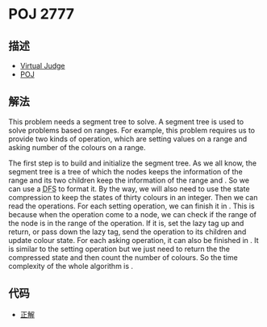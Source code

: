 # POJ 2777

## 描述

- [Virtual Judge](https://vjudge.net/problem/POJ-2777)
- [POJ](http://poj.org/problem?id=2777)

## 解法

This problem needs a segment tree to solve. A segment tree is used to solve problems based on ranges. For example, this problem requires us to provide two kinds of operation, which are setting values on a range and asking number of the colours on a range. 

The first step is to build and initialize the segment tree. As we all know, the segment tree is a tree of which the nodes keeps the information of the range <data value="o{[}v{l}o{,}v{r}o{]}"></data> and its two children keep the information of the range <data value="o{[}v{l}o{,}f{v{l}o{+}o{r}l{}c{2}}o{]}"></data> and <data value="o{[}f{v{l}o{+}o{r}l{}c{2}}o{+}c{1}o{,}v{r}o{]}"></data>. So we can use a <abbr title="Depth-First Search">DFS</abbr> to format it. By the way, we will also need to use the state compression to keep the states of thirty colours in an integer. Then we can read the operations. For each setting operation, we can finish it in <data value="o{O}o{(}o{lg}v{n}o{)}"></data>. This is because when the operation come to a node, we can check if the range of the node is in the range of the operation. If it is, set the lazy tag up and return, or pass down the lazy tag, send the operation to its children and update colour state. For each asking operation, it can also be finished in <data value="o{O}o{(}o{lg}v{n}o{)}"></data>. It is similar to the setting operation but we just need to return the the compressed state and then count the number of colours. So the time complexity of the whole algorithm is <data value="o{O}o{(}v{n}o{}o{lg}v{n}o{)}"></data>. 

## 代码

- [正解](POJ.2777.0.cpp)
